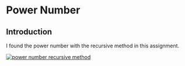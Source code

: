 # Power Number

## Introduction

I found the power number with the recursive method in this assignment.

[![power number recursive method](\image\custom.jpg "power number recursive method")](https://prepinsta.com/wp-content/uploads/2022/01/custom-%E2%80%93-1@2x65.webp "power number recursive method")
